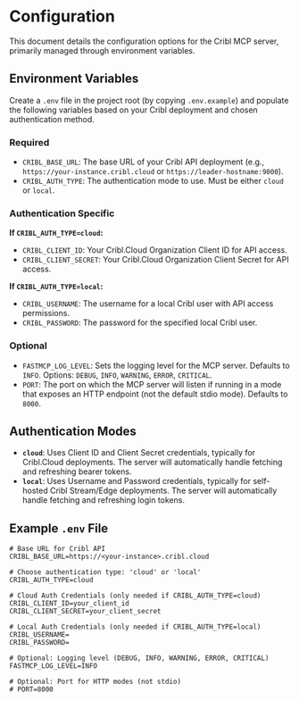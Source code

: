 # Configuration

This document details the configuration options for the Cribl MCP server, primarily managed through environment variables.

## Environment Variables

Create a `.env` file in the project root (by copying `.env.example`) and populate the following variables based on your Cribl deployment and chosen authentication method.

### Required

*   `CRIBL_BASE_URL`: The base URL of your Cribl API deployment (e.g., `https://your-instance.cribl.cloud` or `https://leader-hostname:9000`).
*   `CRIBL_AUTH_TYPE`: The authentication mode to use. Must be either `cloud` or `local`.

### Authentication Specific

**If `CRIBL_AUTH_TYPE=cloud`:**

*   `CRIBL_CLIENT_ID`: Your Cribl.Cloud Organization Client ID for API access.
*   `CRIBL_CLIENT_SECRET`: Your Cribl.Cloud Organization Client Secret for API access.

**If `CRIBL_AUTH_TYPE=local`:**

*   `CRIBL_USERNAME`: The username for a local Cribl user with API access permissions.
*   `CRIBL_PASSWORD`: The password for the specified local Cribl user.

### Optional

*   `FASTMCP_LOG_LEVEL`: Sets the logging level for the MCP server. Defaults to `INFO`. Options: `DEBUG`, `INFO`, `WARNING`, `ERROR`, `CRITICAL`.
*   `PORT`: The port on which the MCP server will listen if running in a mode that exposes an HTTP endpoint (not the default stdio mode). Defaults to `8000`.

## Authentication Modes

*   **`cloud`**: Uses Client ID and Client Secret credentials, typically for Cribl.Cloud deployments. The server will automatically handle fetching and refreshing bearer tokens.
*   **`local`**: Uses Username and Password credentials, typically for self-hosted Cribl Stream/Edge deployments. The server will automatically handle fetching and refreshing login tokens.

## Example `.env` File

```dotenv
# Base URL for Cribl API
CRIBL_BASE_URL=https://<your-instance>.cribl.cloud

# Choose authentication type: 'cloud' or 'local'
CRIBL_AUTH_TYPE=cloud

# Cloud Auth Credentials (only needed if CRIBL_AUTH_TYPE=cloud)
CRIBL_CLIENT_ID=your_client_id
CRIBL_CLIENT_SECRET=your_client_secret

# Local Auth Credentials (only needed if CRIBL_AUTH_TYPE=local)
CRIBL_USERNAME=
CRIBL_PASSWORD=

# Optional: Logging level (DEBUG, INFO, WARNING, ERROR, CRITICAL)
FASTMCP_LOG_LEVEL=INFO

# Optional: Port for HTTP modes (not stdio)
# PORT=8000
``` 